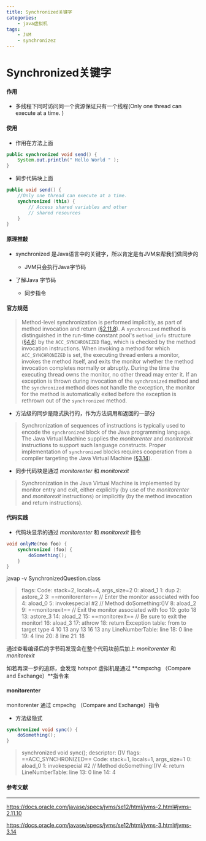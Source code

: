 ```yaml
---
title: Synchronized关键字
categories: 
    - java虚拟机
tags: 
    - JVM
    - synchronizez
---
```



# Synchronized关键字

#### 作用

- 多线程下同时访问同一个资源保证只有一个线程(Only one thread can execute at a time. )



#### 使用

- 作用在方法上面

```java
public synchronized void send() {
    System.out.println(" Hello World " );
}
```

- 同步代码块上面

```java
public void send() {
    //Only one thread can execute at a time. 
    synchronized (this) {
        // Access shared variables and other
  		// shared resources
    }
}
```



#### 原理推敲

- synchronized 是Java语言中的关键字，所以肯定是有JVM来帮我们做同步的

  - JVM只会执行Java字节码

- 了解Java 字节码

  - 同步指令

  

#### 官方规范

> Method-level synchronization is performed implicitly, as part of method invocation and return ([§2.11.8](https://docs.oracle.com/javase/specs/jvms/se12/html/jvms-2.html#jvms-2.11.8)). A `synchronized` method is distinguished in the run-time constant pool's `method_info` structure ([§4.6](https://docs.oracle.com/javase/specs/jvms/se12/html/jvms-4.html#jvms-4.6)) by the `ACC_SYNCHRONIZED` flag, which is checked by the method invocation instructions. When invoking a method for which `ACC_SYNCHRONIZED` is set, the executing thread enters a monitor, invokes the method itself, and exits the monitor whether the method invocation completes normally or abruptly. During the time the executing thread owns the monitor, no other thread may enter it. If an exception is thrown during invocation of the `synchronized` method and the `synchronized` method does not handle the exception, the monitor for the method is automatically exited before the exception is rethrown out of the `synchronized` method.

- 方法级的同步是隐式执行的，作为方法调用和返回的一部分



> Synchronization of sequences of instructions is typically used to encode the `synchronized` block of the Java programming language. The Java Virtual Machine supplies the *monitorenter* and *monitorexit* instructions to support such language constructs. Proper implementation of `synchronized` blocks requires cooperation from a compiler targeting the Java Virtual Machine ([§3.14](https://docs.oracle.com/javase/specs/jvms/se12/html/jvms-3.html#jvms-3.14)).

- 同步代码块是通过 *monitorenter* 和 *monitorexit*



> Synchronization in the Java Virtual Machine is implemented by monitor entry and exit, either explicitly (by use of the *monitorenter* and *monitorexit* instructions) or implicitly (by the method invocation and return instructions).



#### 代码实践

- 代码块显示的通过 *monitorenter*  和 *monitorexit* 指令

```java
void onlyMe(Foo foo) {
    synchronized (foo) {
        doSomething();
    }
}

```

javap -v SynchronizedQuestion.class

>   flags:
>    Code:
>      stack=2, locals=4, args_size=2
>         0: aload_1
>         1: dup
>         2: astore_2
>         3: ==monitorenter==						// Enter the monitor associated with foo
>         4: aload_0
>         5: invokespecial #2                  // Method doSomething:()V
>         8: aload_2
>         9: ==monitorexit==                       	// Exit the monitor associated with foo
>        10: goto          18
>        13: astore_3
>        14: aload_2
>        15: ==monitorexit==						// Be sure to exit the monitor!
>        16: aload_3
>        17: athrow
>        18: return
>      Exception table:
>         from    to  target type
>             4    10    13   any
>            13    16    13   any
>      LineNumberTable:
>        line 18: 0
>        line 19: 4
>        line 20: 8
>        line 21: 18



通过查看编译后的字节码发现会在整个代码块前后加上 *monitorenter* 和 *monitorexit*

如若再深一步的追踪，会发现 hotspot 虚拟机是通过  **cmpxchg （Compare and Exchange）**指令来



#### monitorenter

monitorenter 通过 cmpxchg （Compare and Exchange）指令





- 方法级隐式

```java
synchronized void sync() {
    doSomething();
}
```

> synchronized void sync();
>  descriptor: ()V
>  flags: ==ACC_SYNCHRONIZED==
>  Code:
>    stack=1, locals=1, args_size=1
>       0: aload_0
>       1: invokespecial #2                  // Method doSomething:()V
>       4: return
>    LineNumberTable:
>      line 13: 0
>      line 14: 4



#### 参考文献

------

<https://docs.oracle.com/javase/specs/jvms/se12/html/jvms-2.html#jvms-2.11.10>

<https://docs.oracle.com/javase/specs/jvms/se12/html/jvms-3.html#jvms-3.14>



